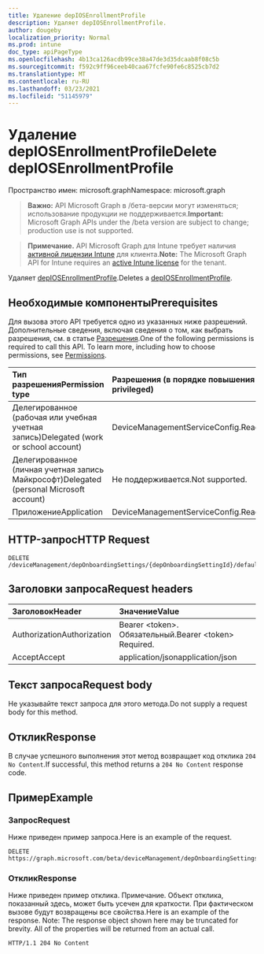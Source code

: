 ```yaml
---
title: Удаление depIOSEnrollmentProfile
description: Удаляет depIOSEnrollmentProfile.
author: dougeby
localization_priority: Normal
ms.prod: intune
doc_type: apiPageType
ms.openlocfilehash: 4b13ca126acdb99ce38a47de3d35dcaab8f08c5b
ms.sourcegitcommit: f592c9ff96ceeb40caa67fcfe90fe6c8525cb7d2
ms.translationtype: MT
ms.contentlocale: ru-RU
ms.lasthandoff: 03/23/2021
ms.locfileid: "51145979"
---
```

# <a name="delete-depiosenrollmentprofile"></a><span data-ttu-id="21126-103">Удаление depIOSEnrollmentProfile</span><span class="sxs-lookup"><span data-stu-id="21126-103">Delete depIOSEnrollmentProfile</span></span>

<span data-ttu-id="21126-104">Пространство имен: microsoft.graph</span><span class="sxs-lookup"><span data-stu-id="21126-104">Namespace: microsoft.graph</span></span>

> <span data-ttu-id="21126-105">**Важно:** API Microsoft Graph в /бета-версии могут изменяться; использование продукции не поддерживается.</span><span class="sxs-lookup"><span data-stu-id="21126-105">**Important:** Microsoft Graph APIs under the /beta version are subject to change; production use is not supported.</span></span>

> <span data-ttu-id="21126-106">**Примечание.** API Microsoft Graph для Intune требует наличия [активной лицензии Intune](https://go.microsoft.com/fwlink/?linkid=839381) для клиента.</span><span class="sxs-lookup"><span data-stu-id="21126-106">**Note:** The Microsoft Graph API for Intune requires an [active Intune license](https://go.microsoft.com/fwlink/?linkid=839381) for the tenant.</span></span>

<span data-ttu-id="21126-107">Удаляет [depIOSEnrollmentProfile](../resources/intune-enrollment-depiosenrollmentprofile.md).</span><span class="sxs-lookup"><span data-stu-id="21126-107">Deletes a [depIOSEnrollmentProfile](../resources/intune-enrollment-depiosenrollmentprofile.md).</span></span>

## <a name="prerequisites"></a><span data-ttu-id="21126-108">Необходимые компоненты</span><span class="sxs-lookup"><span data-stu-id="21126-108">Prerequisites</span></span>
<span data-ttu-id="21126-p101">Для вызова этого API требуется одно из указанных ниже разрешений. Дополнительные сведения, включая сведения о том, как выбрать разрешения, см. в статье [Разрешения](/graph/permissions-reference).</span><span class="sxs-lookup"><span data-stu-id="21126-p101">One of the following permissions is required to call this API. To learn more, including how to choose permissions, see [Permissions](/graph/permissions-reference).</span></span>

|<span data-ttu-id="21126-111">Тип разрешения</span><span class="sxs-lookup"><span data-stu-id="21126-111">Permission type</span></span>|<span data-ttu-id="21126-112">Разрешения (в порядке повышения привилегий)</span><span class="sxs-lookup"><span data-stu-id="21126-112">Permissions (from least to most privileged)</span></span>|
|:---|:---|
|<span data-ttu-id="21126-113">Делегированное (рабочая или учебная учетная запись)</span><span class="sxs-lookup"><span data-stu-id="21126-113">Delegated (work or school account)</span></span>|<span data-ttu-id="21126-114">DeviceManagementServiceConfig.ReadWrite.All</span><span class="sxs-lookup"><span data-stu-id="21126-114">DeviceManagementServiceConfig.ReadWrite.All</span></span>|
|<span data-ttu-id="21126-115">Делегированное (личная учетная запись Майкрософт)</span><span class="sxs-lookup"><span data-stu-id="21126-115">Delegated (personal Microsoft account)</span></span>|<span data-ttu-id="21126-116">Не поддерживается.</span><span class="sxs-lookup"><span data-stu-id="21126-116">Not supported.</span></span>|
|<span data-ttu-id="21126-117">Приложение</span><span class="sxs-lookup"><span data-stu-id="21126-117">Application</span></span>|<span data-ttu-id="21126-118">DeviceManagementServiceConfig.ReadWrite.All</span><span class="sxs-lookup"><span data-stu-id="21126-118">DeviceManagementServiceConfig.ReadWrite.All</span></span>|

## <a name="http-request"></a><span data-ttu-id="21126-119">HTTP-запрос</span><span class="sxs-lookup"><span data-stu-id="21126-119">HTTP Request</span></span>
<!-- {
  "blockType": "ignored"
}
-->
``` http
DELETE /deviceManagement/depOnboardingSettings/{depOnboardingSettingId}/defaultIosEnrollmentProfile
```

## <a name="request-headers"></a><span data-ttu-id="21126-120">Заголовки запроса</span><span class="sxs-lookup"><span data-stu-id="21126-120">Request headers</span></span>
|<span data-ttu-id="21126-121">Заголовок</span><span class="sxs-lookup"><span data-stu-id="21126-121">Header</span></span>|<span data-ttu-id="21126-122">Значение</span><span class="sxs-lookup"><span data-stu-id="21126-122">Value</span></span>|
|:---|:---|
|<span data-ttu-id="21126-123">Authorization</span><span class="sxs-lookup"><span data-stu-id="21126-123">Authorization</span></span>|<span data-ttu-id="21126-124">Bearer &lt;token&gt;. Обязательный.</span><span class="sxs-lookup"><span data-stu-id="21126-124">Bearer &lt;token&gt; Required.</span></span>|
|<span data-ttu-id="21126-125">Accept</span><span class="sxs-lookup"><span data-stu-id="21126-125">Accept</span></span>|<span data-ttu-id="21126-126">application/json</span><span class="sxs-lookup"><span data-stu-id="21126-126">application/json</span></span>|

## <a name="request-body"></a><span data-ttu-id="21126-127">Текст запроса</span><span class="sxs-lookup"><span data-stu-id="21126-127">Request body</span></span>
<span data-ttu-id="21126-128">Не указывайте текст запроса для этого метода.</span><span class="sxs-lookup"><span data-stu-id="21126-128">Do not supply a request body for this method.</span></span>

## <a name="response"></a><span data-ttu-id="21126-129">Отклик</span><span class="sxs-lookup"><span data-stu-id="21126-129">Response</span></span>
<span data-ttu-id="21126-130">В случае успешного выполнения этот метод возвращает код отклика `204 No Content`.</span><span class="sxs-lookup"><span data-stu-id="21126-130">If successful, this method returns a `204 No Content` response code.</span></span>

## <a name="example"></a><span data-ttu-id="21126-131">Пример</span><span class="sxs-lookup"><span data-stu-id="21126-131">Example</span></span>

### <a name="request"></a><span data-ttu-id="21126-132">Запрос</span><span class="sxs-lookup"><span data-stu-id="21126-132">Request</span></span>
<span data-ttu-id="21126-133">Ниже приведен пример запроса.</span><span class="sxs-lookup"><span data-stu-id="21126-133">Here is an example of the request.</span></span>
``` http
DELETE https://graph.microsoft.com/beta/deviceManagement/depOnboardingSettings/{depOnboardingSettingId}/defaultIosEnrollmentProfile
```

### <a name="response"></a><span data-ttu-id="21126-134">Отклик</span><span class="sxs-lookup"><span data-stu-id="21126-134">Response</span></span>
<span data-ttu-id="21126-p102">Ниже приведен пример отклика. Примечание. Объект отклика, показанный здесь, может быть усечен для краткости. При фактическом вызове будут возвращены все свойства.</span><span class="sxs-lookup"><span data-stu-id="21126-p102">Here is an example of the response. Note: The response object shown here may be truncated for brevity. All of the properties will be returned from an actual call.</span></span>
``` http
HTTP/1.1 204 No Content
```




